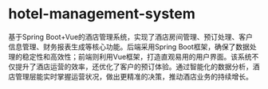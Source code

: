 # hotel-management-system
基于Spring Boot+Vue的酒店管理系统，实现了酒店房间管理、预订处理、客户信息管理、财务报表生成等核心功能。后端采用Spring Boot框架，确保了数据处理的稳定性和高效性；前端则利用Vue框架，打造直观易用的用户界面。该系统不仅提升了酒店运营的效率，还优化了客户的预订体验。通过智能化的数据分析，酒店管理层能实时掌握运营状况，做出更精准的决策，推动酒店业务的持续增长。
